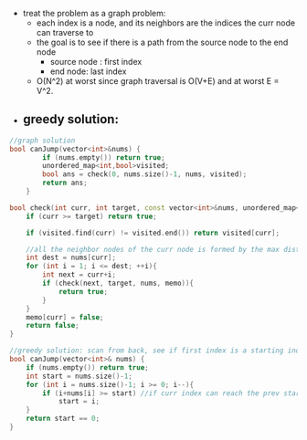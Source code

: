 - treat the problem as a graph problem:
    - each index is a node, and its neighbors are the indices the curr node can traverse to
    - the goal is to see if there is a path from the source node to the end node
        - source node : first index
        - end node: last index
    - O(N^2) at worst since graph traversal is O(V+E) and at worst E = V^2.
- greedy solution:
    - 
    
```cpp
//graph solution
bool canJump(vector<int>&nums) {
        if (nums.empty()) return true;
        unordered_map<int,bool>visited;
        bool ans = check(0, nums.size()-1, nums, visited);
        return ans;
    }

bool check(int curr, int target, const vector<int>&nums, unordered_map<int,bool>&visited){
    if (curr >= target) return true;

    if (visited.find(curr) != visited.end()) return visited[curr];

    //all the neighbor nodes of the curr node is formed by the max distance curr node can travel to
    int dest = nums[curr];
    for (int i = 1; i <= dest; ++i){
        int next = curr+i;
        if (check(next, target, nums, memo)){
            return true;
        }
    }
    memo[curr] = false;
    return false;
}

//greedy solution: scan from back, see if first index is a starting index that can reach the last index
bool canJump(vector<int>& nums) {
    if (nums.empty()) return true;
    int start = nums.size()-1;
    for (int i = nums.size()-1; i >= 0; i--){
        if (i+nums[i] >= start) //if curr index can reach the prev start within its steps, then curr index can reach the last
            start = i;
    }
    return start == 0;
}
```


